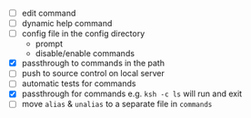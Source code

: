 - [ ]  edit command
- [ ]  dynamic help command
- [ ]  config file in the config directory
    - prompt
    - disable/enable commands
- [x]  passthrough to commands in the path
- [ ]  push to source control on local server
- [ ]  automatic tests for commands
- [x]  passthrough for commands e.g. `ksh -c ls` will run and exit
- [ ]  move `alias` & `unalias` to a separate file in `commands`